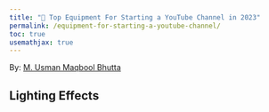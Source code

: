```yaml
---
title: "🚀 Top Equipment For Starting a YouTube Channel in 2023"
permalink: /equipment-for-starting-a-youtube-channel/
toc: true
usemathjax: true
---
```

By: [M. Usman Maqbool Bhutta](https://www.youtube.com/@umbhutta/)


## Lighting Effects

<!-- ## Mic -->

<!-- ## Keyboard -->

<!-- ## Laptop Stand -->

